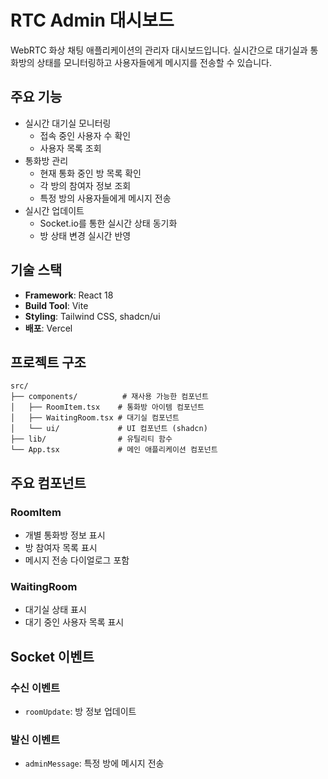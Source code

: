 # RTC Admin 대시보드

WebRTC 화상 채팅 애플리케이션의 관리자 대시보드입니다. 실시간으로 대기실과 통화방의 상태를 모니터링하고 사용자들에게 메시지를 전송할 수 있습니다.

## 주요 기능

- 실시간 대기실 모니터링
  - 접속 중인 사용자 수 확인
  - 사용자 목록 조회
- 통화방 관리
  - 현재 통화 중인 방 목록 확인
  - 각 방의 참여자 정보 조회
  - 특정 방의 사용자들에게 메시지 전송
- 실시간 업데이트
  - Socket.io를 통한 실시간 상태 동기화
  - 방 상태 변경 실시간 반영

## 기술 스택

- **Framework**: React 18
- **Build Tool**: Vite
- **Styling**: Tailwind CSS, shadcn/ui
- **배포**: Vercel

## 프로젝트 구조

```
src/
├── components/          # 재사용 가능한 컴포넌트
│   ├── RoomItem.tsx    # 통화방 아이템 컴포넌트
│   ├── WaitingRoom.tsx # 대기실 컴포넌트
│   └── ui/             # UI 컴포넌트 (shadcn)
├── lib/                # 유틸리티 함수
└── App.tsx             # 메인 애플리케이션 컴포넌트
```

## 주요 컴포넌트

### RoomItem

- 개별 통화방 정보 표시
- 방 참여자 목록 표시
- 메시지 전송 다이얼로그 포함

### WaitingRoom

- 대기실 상태 표시
- 대기 중인 사용자 목록 표시

## Socket 이벤트

### 수신 이벤트

- `roomUpdate`: 방 정보 업데이트

### 발신 이벤트

- `adminMessage`: 특정 방에 메시지 전송
